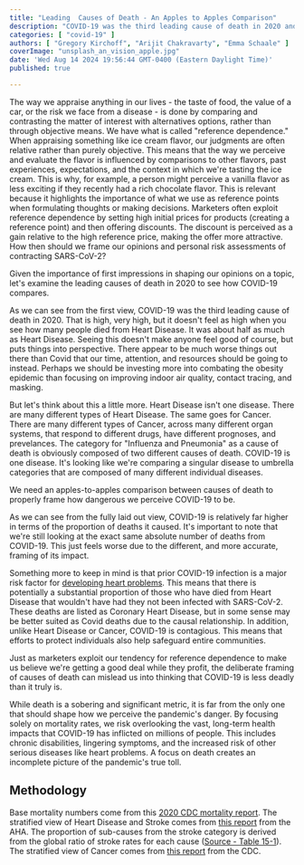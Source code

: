 ```yaml
---
title: "Leading  Causes of Death - An Apples to Apples Comparison"
description: "COVID-19 was the third leading cause of death in 2020 and the fourth in 2022. Here, we analyze how the leading causes of death compare to each other when looked at with a more fine grain perspective."
categories: [ "covid-19" ]
authors: [ "Gregory Kirchoff", "Arijit Chakravarty", "Emma Schaale" ]
coverImage: "unsplash_an_vision_apple.jpg"
date: 'Wed Aug 14 2024 19:56:44 GMT-0400 (Eastern Daylight Time)'
published: true

---
```

<script> // usables
	import RecipeCard from '$lib/components/usables/RecipeCard/RecipeCard.svelte';
import CauseOfDeathChart from '$lib/components/internal/projects/CauseOfDeath/CauseOfDeathChart.svelte';
</script>

The way we appraise anything in our lives - the taste of food, the value of a car, or the risk we face from a disease - is done by comparing and contrasting the matter of interest with alternatives options, rather than through objective means. We have what is called "reference dependence." When appraising something like ice cream flavor, our judgments are often relative rather than purely objective. This means that the way we perceive and evaluate the flavor is influenced by comparisons to other flavors, past experiences, expectations, and the context in which we're tasting the ice cream. This is why, for example, a person might perceive a vanilla flavor as less exciting if they recently had a rich chocolate flavor. This is relevant because it highlights the importance of what we use as reference points when formulating thoughts or making decisions. Marketers often exploit reference dependence by setting high initial prices for products (creating a reference point) and then offering discounts. The discount is perceived as a gain relative to the high reference price, making the offer more attractive. How then should we frame our opinions and personal risk assessments of contracting SARS-CoV-2?

Given the importance of first impressions in shaping our opinions on a topic, let's examine the leading causes of death in 2020 to see how COVID-19 compares.

<CauseOfDeathChart />

As we can see from the first view, COVID-19 was the third leading cause of death in 2020. That is high, very high, but it doesn't feel as high when you see how many people died from Heart Disease. It was about half as much as Heart Disease. Seeing this doesn't make anyone feel good of course, but puts things into perspective. There appear to be much worse things out there than Covid that our time, attention, and resources should be going to instead. Perhaps we should be investing more into combating the obesity epidemic than focusing on improving indoor air quality, contact tracing, and masking.

But let's think about this a little more. Heart Disease isn't one disease. There are many different types of Heart Disease. The same goes for Cancer. There are many different types of Cancer, across many different organ systems, that respond to different drugs, have different prognoses, and prevelances. The category for "Influenza and Pneumonia" as a cause of death is obviously composed of two different causes of death. COVID-19 is one disease. It's looking like we're comparing a singular disease to umbrella categories that are composed of many different individual diseases.

We need an apples-to-apples comparison between causes of death to properly frame how dangerous we perceive COVID-19 to be.

As we can see from the fully laid out view, COVID-19 is relatively far higher in terms of the proportion of deaths it caused. It's important to note that we're still looking at the exact same absolute number of deaths from COVID-19. This just feels worse due to the different, and more accurate, framing of its impact.

Something more to keep in mind is that prior COVID-19 infection is a major risk factor for [developing heart problems](https://my.clevelandclinic.org/health/articles/heart-problems-after-covid). This means that there is potentially a substantial proportion of those who have died from Heart Disease that wouldn't have had they not been infected with SARS-CoV-2. These deaths are listed as Coronary Heart Disease, but in some sense may be better suited as Covid deaths due to the causal relationship. In addition, unlike Heart Disease or Cancer, COVID-19 is contagious. This means that efforts to protect individuals also help safeguard entire communities.

Just as marketers exploit our tendency for reference dependence to make us believe we're getting a good deal while they profit, the deliberate framing of causes of death can mislead us into thinking that COVID-19 is less deadly than it truly is.

While death is a sobering and significant metric, it is far from the only one that should shape how we perceive the pandemic's danger. By focusing solely on mortality rates, we risk overlooking the vast, long-term health impacts that COVID-19 has inflicted on millions of people. This includes chronic disabilities, lingering symptoms, and the increased risk of other serious diseases like heart problems. A focus on death creates an incomplete picture of the pandemic's true toll.

## Methodology

Base mortality numbers come from this [2020 CDC mortality report](https://www.cdc.gov/nchs/data/databriefs/db427-tables.pdf#4). The stratified view of Heart Disease and Stroke comes from [this report](https://www.ahajournals.org/doi/10.1161/CIR.0000000000001123#F14-1) from the AHA. The proportion of sub-causes from the stroke category is derived from the global ratio of stroke rates for each cause ([Source - Table 15-1](https://www.ahajournals.org/doi/10.1161/CIR.0000000000001123#R3-24)). The stratified view of Cancer comes from [this report](https://gis.cdc.gov/Cancer/USCS/#/AtAGlance/) from the CDC.
